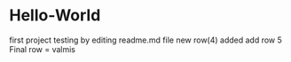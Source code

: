 # Hello-World
first project
testing by editing readme.md file
new row(4) added
add row 5
Final row = valmis

